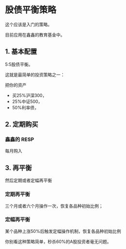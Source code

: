 # 股债平衡策略



这个应该是入门的策略。

目前应用在鑫鑫的教育基金中。



## 1. 基本配置

5:5股债平衡。

这就是最简单的投资策略之一：

把你的资产

- 买25%沪深300，
- 25%中证500，
- 50%利率债，



## 2. 定期购买

### 鑫鑫的 RESP

每月购入



## 3. 再平衡



然后定期或者定幅再平衡

### 定期再平衡

三个月或者六个月操作一次，恢复各品种初始比例；



### 定幅再平衡

某个品种上涨50%后触发定幅操作机制，恢复各品种初始比例



你别看这种策略简单，秒杀60%的A股投资者毫无问题。